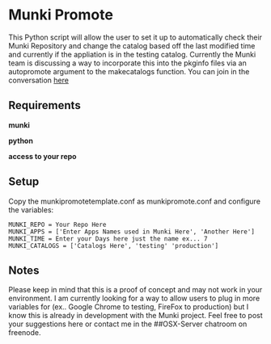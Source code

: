 Munki Promote
=========

This Python script will allow the user to set it up to automatically check their Munki Repository and change the catalog based off the last modified time and currently if the appliation is in the testing catalog.  Currently the Munki team is discussing a way to incorporate this into the pkginfo files via an autopromote argument to the makecatalogs function.  You can join in the conversation [here](https://groups.google.com/forum/#!topic/munki-dev/FKWmj4i-VEU/discussion)

Requirements
------------

**munki**

**python**

**access to your repo**

Setup
-----

Copy the munkipromotetemplate.conf as munkipromote.conf and configure the variables:

    MUNKI_REPO = Your Repo Here
    MUNKI_APPS = ['Enter Apps Names used in Munki Here', 'Another Here']
    MUNKI_TIME = Enter your Days here just the name ex... 7
    MUNKI_CATALOGS = ['Catalogs Here', 'testing' 'production']

Notes
-----

Please keep in mind that this is a proof of concept and may not work in your environment.  I am currently looking for a way to allow users to plug in more variables for (ex.. Google Chrome to testing, FireFox to production) but I know this is already in development with the Munki project.  Feel free to post your suggestions here or contact me in the ##OSX-Server chatroom on freenode.
